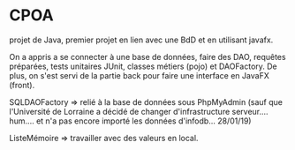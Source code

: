 # CPOA
projet de Java, premier projet en lien avec une BdD et en utilisant javafx.

On a appris a se connecter à une base de données, faire des DAO, requêtes préparées, tests unitaires JUnit, classes métiers (pojo) et
DAOFactory. 
De plus, on s'est servi de la partie back pour faire une interface en JavaFX (front).

SQLDAOFactory => relié à la base de données sous PhpMyAdmin (sauf que l'Université de Lorraine a décidé de changer d'infrastructure serveur.... hum.... et n'a pas encore importé les données d'infodb... 28/01/19)

ListeMémoire => travailler avec des valeurs en local.
